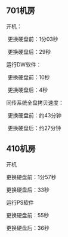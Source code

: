 ## 701机房

开机：

​	更换硬盘前：1分03秒

​	更换硬盘后：29秒

运行DW软件：

​	更换硬盘前：10秒

​	更换硬盘后：4秒

同传系统全盘拷贝速度：

​	更换硬盘前：约43分钟

​	更换硬盘后：约27分钟

## 410机房

开机

更换硬盘前：1分57秒

更换硬盘后：33秒

运行PS软件

更换硬盘前：55秒

更换硬盘后：36秒

